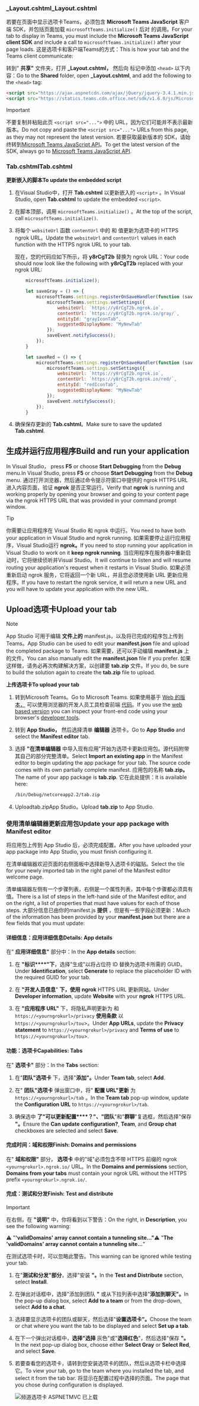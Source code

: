 ### <a name="_layoutcshtml"></a><span data-ttu-id="10235-101">_Layout.cshtml</span><span class="sxs-lookup"><span data-stu-id="10235-101">_Layout.cshtml</span></span>

<span data-ttu-id="10235-102">若要在页面中显示选项卡Teams，必须包含 **Microsoft Teams JavaScript** 客户端 SDK，并包括页面加载 `microsoftTeams.initialize()` 后对 的调用。</span><span class="sxs-lookup"><span data-stu-id="10235-102">For your tab to display in Teams, you must include the **Microsoft Teams JavaScript client SDK** and include a call to `microsoftTeams.initialize()` after your page loads.</span></span> <span data-ttu-id="10235-103">这是选项卡和客户端Teams的方式：</span><span class="sxs-lookup"><span data-stu-id="10235-103">This is how your tab and the Teams client communicate:</span></span>

<span data-ttu-id="10235-104">转到" **共享"** 文件夹，打开 **_Layout.cshtml，** 然后向 标记中添加 `<head>` 以下内容：</span><span class="sxs-lookup"><span data-stu-id="10235-104">Go to the **Shared** folder, open **_Layout.cshtml**, and add the following to the `<head>` tag:</span></span>

```html
<script src="https://ajax.aspnetcdn.com/ajax/jQuery/jquery-3.4.1.min.js"></script>
<script src="https://statics.teams.cdn.office.net/sdk/v1.6.0/js/MicrosoftTeams.min.js"></script>
```

>[!IMPORTANT]
> <span data-ttu-id="10235-105">不要复制并粘贴此页 `<script src="...">` 中的 URL，因为它们可能并不表示最新版本。</span><span class="sxs-lookup"><span data-stu-id="10235-105">Do not copy and paste the `<script src="...">` URLs from this page, as they may not represent the latest version.</span></span> <span data-ttu-id="10235-106">若要获取最新版本的 SDK，请始终转到[Microsoft Teams JavaScript API](https://www.npmjs.com/package/@microsoft/teams-js)。</span><span class="sxs-lookup"><span data-stu-id="10235-106">To get the latest version of the SDK, always go to [Microsoft Teams JavaScript API](https://www.npmjs.com/package/@microsoft/teams-js).</span></span>

### <a name="tabcshtml"></a><span data-ttu-id="10235-107">Tab.cshtml</span><span class="sxs-lookup"><span data-stu-id="10235-107">Tab.cshtml</span></span>

<span data-ttu-id="10235-108">**更新嵌入的脚本**</span><span class="sxs-lookup"><span data-stu-id="10235-108">**To update the embedded script**</span></span>

1. <span data-ttu-id="10235-109">在Visual Studio中，打开 **Tab.cshtml** 以更新嵌入的 `<script>` 。</span><span class="sxs-lookup"><span data-stu-id="10235-109">In Visual Studio, open **Tab.cshtml** to update the embedded `<script>`.</span></span>

1. <span data-ttu-id="10235-110">在脚本顶部，调用 `microsoftTeams.initialize()` 。</span><span class="sxs-lookup"><span data-stu-id="10235-110">At the top of the script, call `microsoftTeams.initialize()`.</span></span>

1. <span data-ttu-id="10235-111">将每个 `websiteUrl` 函数 `contentUrl` 中的 和 值更新为选项卡的 HTTPS ngrok URL。</span><span class="sxs-lookup"><span data-stu-id="10235-111">Update the `websiteUrl` and `contentUrl` values in each function with the HTTPS ngrok URL to your tab.</span></span>

    <span data-ttu-id="10235-112">现在，您的代码应如下所示，将 **y8rCgT2b** 替换为 ngrok URL：</span><span class="sxs-lookup"><span data-stu-id="10235-112">Your code should now look like the following with **y8rCgT2b** replaced with your ngrok URL:</span></span>

    ```javascript
        microsoftTeams.initialize();
    
        let saveGray = () => {
            microsoftTeams.settings.registerOnSaveHandler(function (saveEvent) {
                microsoftTeams.settings.setSettings({
                    websiteUrl: `https://y8rCgT2b.ngrok.io`,
                    contentUrl: `https://y8rCgT2b.ngrok.io/gray/`,
                    entityId: "grayIconTab",
                    suggestedDisplayName: "MyNewTab"
                });
                saveEvent.notifySuccess();
            });
        }

        let saveRed = () => {
            microsoftTeams.settings.registerOnSaveHandler(function (saveEvent) {
                microsoftTeams.settings.setSettings({
                    websiteUrl: `https://y8rCgT2b.ngrok.io`,
                    contentUrl: `https://y8rCgT2b.ngrok.io/red/`,
                    entityId: "redIconTab",
                    suggestedDisplayName: "MyNewTab"
                });
                saveEvent.notifySuccess();
            });
        }
    ```

1. <span data-ttu-id="10235-113">确保保存更新的 **Tab.cshtml**。</span><span class="sxs-lookup"><span data-stu-id="10235-113">Make sure to save the updated **Tab.cshtml**.</span></span>

## <a name="build-and-run-your-application"></a><span data-ttu-id="10235-114">生成并运行应用程序</span><span class="sxs-lookup"><span data-stu-id="10235-114">Build and run your application</span></span>

<span data-ttu-id="10235-115">In Visual Studio， press **F5** or choose **Start Debugging** from the **Debug** menu.</span><span class="sxs-lookup"><span data-stu-id="10235-115">In Visual Studio, press **F5** or choose **Start Debugging** from the **Debug** menu.</span></span> <span data-ttu-id="10235-116">通过打开浏览器，然后通过命令提示符窗口中提供的 ngrok HTTPS URL 进入内容页面，验证 **ngrok** 是否正常运行。</span><span class="sxs-lookup"><span data-stu-id="10235-116">Verify that **ngrok** is running and working properly by opening your browser and going to your content page via the ngrok HTTPS URL that was provided in your command prompt window.</span></span>

> [!TIP]
> <span data-ttu-id="10235-117">你需要让应用程序在 Visual Studio 和 ngrok 中运行。</span><span class="sxs-lookup"><span data-stu-id="10235-117">You need to have both your application in Visual Studio and ngrok running.</span></span> <span data-ttu-id="10235-118">如果需要停止运行应用程序，Visual Studio运行 **ngrok。**</span><span class="sxs-lookup"><span data-stu-id="10235-118">If you need to stop running your application in Visual Studio to work on it **keep ngrok running**.</span></span> <span data-ttu-id="10235-119">当应用程序在服务器中重新启动时，它将继续侦听并Visual Studio。</span><span class="sxs-lookup"><span data-stu-id="10235-119">It will continue to listen and will resume routing your application's request when it restarts in Visual Studio.</span></span> <span data-ttu-id="10235-120">如果必须重新启动 ngrok 服务，它将返回一个新 URL，并且您必须使用新 URL 更新应用程序。</span><span class="sxs-lookup"><span data-stu-id="10235-120">If you have to restart the ngrok service, it will return a new URL and you will have to update your application with the new URL.</span></span>

## <a name="upload-your-tab"></a><span data-ttu-id="10235-121">Upload选项卡</span><span class="sxs-lookup"><span data-stu-id="10235-121">Upload your tab</span></span>

>[!Note]
> <span data-ttu-id="10235-122">App Studio 可用于编辑 **文件上的** manifest.js，以及将已完成的程序包上传到Teams。</span><span class="sxs-lookup"><span data-stu-id="10235-122">App Studio can be used to edit your **manifest.json** file and upload the completed package to Teams.</span></span> <span data-ttu-id="10235-123">如果需要，还可以手动编辑 **manifest.js** 上的文件。</span><span class="sxs-lookup"><span data-stu-id="10235-123">You can also manually edit the **manifest.json** file if you prefer.</span></span> <span data-ttu-id="10235-124">如果这样做，请务必再次构建解决方案，以创建要 **tab.zip** 文件。</span><span class="sxs-lookup"><span data-stu-id="10235-124">If you do, be sure to build the solution again to create the **tab.zip** file to upload.</span></span>

<span data-ttu-id="10235-125">**上传选项卡**</span><span class="sxs-lookup"><span data-stu-id="10235-125">**To upload your tab**</span></span>

1. <span data-ttu-id="10235-126">转到Microsoft Teams。</span><span class="sxs-lookup"><span data-stu-id="10235-126">Go to Microsoft Teams.</span></span> <span data-ttu-id="10235-127">如果使用基于 [Web 的版本，](https://teams.microsoft.com) 可以使用浏览器的开发人员工具检查前端 [代码](~/tabs/how-to/developer-tools.md)。</span><span class="sxs-lookup"><span data-stu-id="10235-127">If you use the [web based version](https://teams.microsoft.com) you can inspect your front-end code using your browser's [developer tools](~/tabs/how-to/developer-tools.md).</span></span>

1. <span data-ttu-id="10235-128">转到 **App Studio，** 然后选择清单 **编辑器** 选项卡。</span><span class="sxs-lookup"><span data-stu-id="10235-128">Go to **App Studio** and select the **Manifest editor** tab.</span></span>

1. <span data-ttu-id="10235-129">选择 **"在清单编辑器** 中导入现有应用"开始为选项卡更新应用包。源代码附带其自己的部分完整清单。</span><span class="sxs-lookup"><span data-stu-id="10235-129">Select **Import an existing app** in the Manifest editor to begin updating the app package for your tab. The source code comes with its own partially complete manifest.</span></span> <span data-ttu-id="10235-130">应用包的名称 **tab.zip。**</span><span class="sxs-lookup"><span data-stu-id="10235-130">The name of your app package is **tab.zip**.</span></span> <span data-ttu-id="10235-131">它在此处提供：</span><span class="sxs-lookup"><span data-stu-id="10235-131">It is available here:</span></span>

    ```bash
    /bin/Debug/netcoreapp2.2/tab.zip
    ```

1. <span data-ttu-id="10235-132">Uploadtab.zipApp  Studio。</span><span class="sxs-lookup"><span data-stu-id="10235-132">Upload **tab.zip** to App Studio.</span></span>

### <a name="update-your-app-package-with-manifest-editor"></a><span data-ttu-id="10235-133">使用清单编辑器更新应用包</span><span class="sxs-lookup"><span data-stu-id="10235-133">Update your app package with Manifest editor</span></span>

<span data-ttu-id="10235-134">将应用包上传到 App Studio 后，必须完成配置。</span><span class="sxs-lookup"><span data-stu-id="10235-134">After you have uploaded your app package into App Studio, you must finish configuring it.</span></span>

<span data-ttu-id="10235-135">在清单编辑器欢迎页面的右侧面板中选择新导入选项卡的磁贴。</span><span class="sxs-lookup"><span data-stu-id="10235-135">Select the tile for your newly imported tab in the right panel of the Manifest editor welcome page.</span></span>

<span data-ttu-id="10235-136">清单编辑器左侧有一个步骤列表，右侧是一个属性列表，其中每个步骤都必须具有值。</span><span class="sxs-lookup"><span data-stu-id="10235-136">There is a list of steps in the left-hand side of the Manifest editor, and on the right, a list of properties that must have values for each of those steps.</span></span> <span data-ttu-id="10235-137">大部分信息已由你的manifest.js **提供** ，但是有一些字段必须更新：</span><span class="sxs-lookup"><span data-stu-id="10235-137">Much of the information has been provided by your **manifest.json** but there are a few fields that you must update:</span></span>

#### <a name="details-app-details"></a><span data-ttu-id="10235-138">详细信息：应用详细信息</span><span class="sxs-lookup"><span data-stu-id="10235-138">Details: App details</span></span>

<span data-ttu-id="10235-139">在" **应用详细信息"** 部分中：</span><span class="sxs-lookup"><span data-stu-id="10235-139">In the **App details** section:</span></span>

1. <span data-ttu-id="10235-140">在 **"标识\*\*\*\*"下**，选择"生成"以将占位符 ID 替换为选项卡所需的 GUID。</span><span class="sxs-lookup"><span data-stu-id="10235-140">Under **Identification**, select **Generate** to replace the placeholder ID with the required GUID for your tab.</span></span>

1. <span data-ttu-id="10235-141">在 **"开发人员信息**" **下，使用** **ngrok** HTTPS URL 更新网站。</span><span class="sxs-lookup"><span data-stu-id="10235-141">Under **Developer information**, update **Website** with your **ngrok** HTTPS URL.</span></span>

1. <span data-ttu-id="10235-142">在 **"应用程序 URL"** 下，将隐私声明更新为 和 `https://<yourngrokurl>/privacy` **使用条款** 以 `https://<yourngrokurl>/tou`>。</span><span class="sxs-lookup"><span data-stu-id="10235-142">Under **App URLs**, update the **Privacy statement** to `https://<yourngrokurl>/privacy` and **Terms of use** to `https://<yourngrokurl>/tou`>.</span></span>

#### <a name="capabilities-tabs"></a><span data-ttu-id="10235-143">功能：选项卡</span><span class="sxs-lookup"><span data-stu-id="10235-143">Capabilities: Tabs</span></span>

<span data-ttu-id="10235-144">在" **选项卡"** 部分：</span><span class="sxs-lookup"><span data-stu-id="10235-144">In the **Tabs** section:</span></span>

1. <span data-ttu-id="10235-145">在"**团队"选项卡** 下，选择"**添加"。**</span><span class="sxs-lookup"><span data-stu-id="10235-145">Under **Team tab**, select **Add**.</span></span>

1. <span data-ttu-id="10235-146">在" **团队"选项卡** 弹出窗口中，将" **配置 URL"更新** 为 `https://<yourngrokurl>/tab` 。</span><span class="sxs-lookup"><span data-stu-id="10235-146">In the **Team tab** pop-up window, update the **Configuration URL** to `https://<yourngrokurl>/tab`.</span></span>

1. <span data-ttu-id="10235-147">确保选中 **了"可以更新配置\*\*\*\*？"、"团队**"和"**群聊**"复选框，然后选择"保存 **"。**</span><span class="sxs-lookup"><span data-stu-id="10235-147">Ensure the **Can update configuration?**, **Team**, and **Group chat** checkboxes are selected and select **Save**.</span></span>

#### <a name="finish-domains-and-permissions"></a><span data-ttu-id="10235-148">完成时间：域和权限</span><span class="sxs-lookup"><span data-stu-id="10235-148">Finish: Domains and permissions</span></span>

<span data-ttu-id="10235-149">在" **域和权限"** 部分， **选项卡** 中的"域"必须包含不带 HTTPS 前缀的 ngrok `<yourngrokurl>.ngrok.io/` URL。</span><span class="sxs-lookup"><span data-stu-id="10235-149">In the **Domains and permissions** section, **Domains from your tabs** must contain your ngrok URL without the HTTPS prefix `<yourngrokurl>.ngrok.io/`.</span></span>

#### <a name="finish-test-and-distribute"></a><span data-ttu-id="10235-150">完成：测试和分发</span><span class="sxs-lookup"><span data-stu-id="10235-150">Finish: Test and distribute</span></span>

>[!IMPORTANT]
> <span data-ttu-id="10235-151">在右侧，在 **"说明"** 中，你将看到以下警告：</span><span class="sxs-lookup"><span data-stu-id="10235-151">On the right, in **Description**, you see the following warning:</span></span>
>
> <span data-ttu-id="10235-152">&#9888; "**'validDomains' array cannot contain a tunneling site..."**</span><span class="sxs-lookup"><span data-stu-id="10235-152">&#9888; "**The 'validDomains' array cannot contain a tunneling site...**"</span></span>
>
> <span data-ttu-id="10235-153">在测试选项卡时，可以忽略此警告。</span><span class="sxs-lookup"><span data-stu-id="10235-153">This warning can be ignored while testing your tab.</span></span>

1. <span data-ttu-id="10235-154">在"**测试和分发"部分**，选择"安装 **"。**</span><span class="sxs-lookup"><span data-stu-id="10235-154">In the **Test and Distribute** section, select **Install**.</span></span>

1. <span data-ttu-id="10235-155">在弹出对话框中，选择"添加到团队 **"** 或从下拉列表中选择"**添加到聊天"。**</span><span class="sxs-lookup"><span data-stu-id="10235-155">In the pop-up dialog box, select **Add to a team** or from the drop-down, select **Add to a chat**.</span></span>

1. <span data-ttu-id="10235-156">选择要显示选项卡的团队或聊天，然后选择"**设置选项卡"。**</span><span class="sxs-lookup"><span data-stu-id="10235-156">Choose the team or chat where you want the tab to be displayed and select **Set up a tab**.</span></span>

1. <span data-ttu-id="10235-157">在下一个弹出对话框中，**选择"选择** 灰色"或"**选择红色**"，然后选择"保存 **"。**</span><span class="sxs-lookup"><span data-stu-id="10235-157">In the next pop-up dialog box, choose either **Select Gray** or **Select Red**, and select **Save**.</span></span>

1. <span data-ttu-id="10235-158">若要查看您的选项卡，请转到您安装选项卡的团队，然后从选项卡栏中选择它。</span><span class="sxs-lookup"><span data-stu-id="10235-158">To view your tab, go to the team where you installed the tab, and select it from the tab bar.</span></span> <span data-ttu-id="10235-159">将显示在配置过程中选择的页面。</span><span class="sxs-lookup"><span data-stu-id="10235-159">The page that you chose during configuration is displayed.</span></span>

    ![频道选项卡 ASPNETMVC 已上载](../../assets/images/tab-images/channeltabaspnetmvcuploaded.png)

